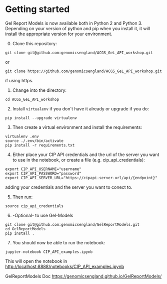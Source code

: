 Getting started
=======

Gel Report Models is now available both in Python 2 and Python 3. 
Depending on your version of python and pip when you install it, it will install the appropriate version for your environment.

0. Clone this repository:
```
git clone git@github.com:genomicsengland/ACGS_GeL_API_workshop.git
```
or
```
git clone https://github.com/genomicsengland/ACGS_GeL_API_workshop.git
```
if using https.

1. Change into the directory:
```
cd ACGS_GeL_API_workshop
```
2. Install `virtualenv` if you don't have it already or upgrade if you do:
```
pip install --upgrade virtualenv
```
3. Then create a virtual environment and install the requirements:

```
virtualenv .env
source ./.env/bin/activate
pip install -r requirements.txt
```
4. Either place your CIP API credentials and the url of the server you want to use in the notebook, or create 
a file (e.g. cip_api_credentials):
```
export CIP_API_USERNAME="username"
export CIP_API_PASSWORD="password"
export CIP_API_SERVER_URL="https://cipapi-server-url/api/{endpoint}"
```
adding your credentials and the server you want to conect to. 

5. Then run:
```
source cip_api_credentials
```
6. -Optional- to use Gel-Models
```
git clone git@github.com:genomicsengland/GelReportModels.git
cd GelReportModels
pip install .
```

7. You should now be able to run the notebook:
```
jupyter-notebook CIP_API_examples.ipynb
```


This will open the notebook in [http://localhost:8888/notebooks/CIP_API_examples.ipynb](http://localhost:8888/notebooks/CIP_API_examples.ipynb)

GelReportModels Doc
https://genomicsengland.github.io/GelReportModels/
